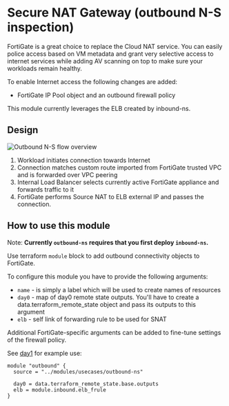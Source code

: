 # Secure NAT Gateway (outbound N-S inspection)

FortiGate is a great choice to replace the Cloud NAT service. You can easily police access based on VM metadata and grant very selective access to internet services while adding AV scanning on top to make sure your workloads remain healthy.

To enable Internet access the following changes are added:
- FortiGate IP Pool object and an outbound firewall policy

This module currently leverages the ELB created by inbound-ns.

## Design
![Outbound N-S flow overview](https://lucid.app/publicSegments/view/72df2b47-4ff6-4f48-867e-742684dce6aa/image.png)

1. Workload initiates connection towards Internet
2. Connection matches custom route imported from FortiGate trusted VPC and is forwarded over VPC peering
3. Internal Load Balancer selects currently active FortiGate appliance and forwards traffic to it
4. FortiGate performs Source NAT to ELB external IP and passes the connection.

## How to use this module
Note: **Currently `outbound-ns` requires that you first deploy `inbound-ns`.**

Use terraform `module` block to add outbound connectivity objects to FortiGate.

To configure this module you have to provide the following arguments:
- `name` - is simply a label which will be used to create names of resources
- `day0` - map of day0 remote state outputs. You'll have to create a data.terraform_remote_state object and pass its outputs to this argument
- `elb` - self link of forwarding rule to be used for SNAT

Additional FortiGate-specific arguments can be added to fine-tune settings of the firewall policy.

See [day1](../../../day1/) for example use:
```
module "outbound" {
  source = "../modules/usecases/outbound-ns"

  day0 = data.terraform_remote_state.base.outputs
  elb = module.inbound.elb_frule
}
```
